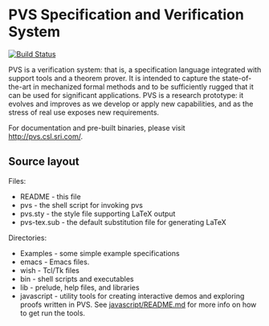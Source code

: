 PVS Specification and Verification System
=========================================
[![Build Status](https://travis-ci.org/samowre/PVS.svg?branch=master)](https://travis-ci.org/samowre/PVS/)

PVS is a verification system: that is, a specification language integrated with support tools and a theorem prover. It is intended to capture the state-of-the-art in mechanized formal methods and to be sufficiently rugged that it can be used for significant applications. PVS is a research prototype: it evolves and improves as we develop or apply new capabilities, and as the stress of real use exposes new requirements.

For documentation and pre-built binaries, please visit http://pvs.csl.sri.com/.


Source layout
-------------
Files:

* README           - this file
* pvs              - the shell script for invoking pvs
* pvs.sty	   - the style file supporting LaTeX output
* pvs-tex.sub      - the default substitution file for generating LaTeX

Directories:
* Examples - some simple example specifications
* emacs    - Emacs files.
* wish     - Tcl/Tk files
* bin      - shell scripts and executables
* lib      - prelude, help files, and libraries
* javascript -  utility tools for creating interactive demos and exploring proofs written in PVS. See [javascript/README.md](javascript/README.md) for more info on how to get run the tools.